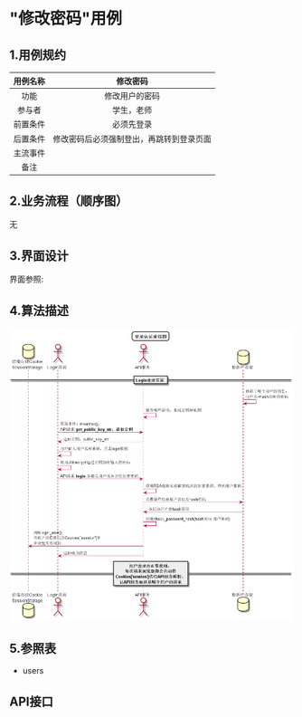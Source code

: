 # "修改密码"用例
## 1.用例规约
|用例名称|修改密码|
|:---:|:---:|
|功能|修改用户的密码|
|参与者|学生，老师|
|前置条件|必须先登录|
|后置条件|修改密码后必须强制登出，再跳转到登录页面|
|主流事件||
|备注||
## 2.业务流程（顺序图）
无
## 3.界面设计
界面参照:
## 4.算法描述
[![](../图片/顺序图_修改密码.png)](../src/顺序图_修改密码.puml)
## 5.参照表
* users
## API接口
